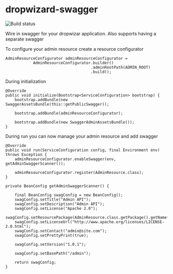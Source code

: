 dropwizard-swagger
========================

![Build status](https://travis-ci.org/paradoxical-io/dropwizard-swagger.svg?branch=master)

Wire in swagger for your dropwizar application. Also supports having a separate swagger

To configure your admin resource create a resource configurator

```
AdminResourceConfigurator adminResourceConfigurator = 
            AdminResourceConfigurator.builder()
                                     .adminRootPath(ADMIN_ROOT)
                                     .build();
```

During initialization

```
@Override
public void initialize(Bootstrap<ServiceConfiguration> bootstrap) {
    bootstrap.addBundle(new SwaggerAssetsBundle(this::getPublicSwagger));
    
    bootstrap.addBundle(adminResourceConfigurator);
    
    bootstrap.addBundle(new SwaggerAdminAssetsBundle());
}
```

During run you can now manage your admin resource and add swagger


```
@Override
public void run(ServiceConfiguration config, final Environment env) throws Exception {
    adminResourceConfigurator.enableSwagger(env, getAdminSwaggerScanner());

    adminResourceConfigurator.register(AdminResource.class);
}

private BeanConfig getAdminSwaggerScanner() {

    final BeanConfig swagConfig = new BeanConfig();
    swagConfig.setTitle("Admin API");
    swagConfig.setDescription("Admin API");
    swagConfig.setLicense("Apache 2.0");
    swagConfig.setResourcePackage(AdminResource.class.getPackage().getName());
    swagConfig.setLicenseUrl("http://www.apache.org/licenses/LICENSE-2.0.html");
    swagConfig.setContact("admin@site.com");
    swagConfig.setPrettyPrint(true);

    swagConfig.setVersion("1.0.1");

    swagConfig.setBasePath("/admin");

    return swagConfig;
}
```